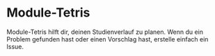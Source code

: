 # Module-Tetris
Module-Tetris hilft dir, deinen Studienverlauf zu planen. Wenn du ein Problem gefunden hast oder einen Vorschlag hast, erstelle einfach ein Issue.

